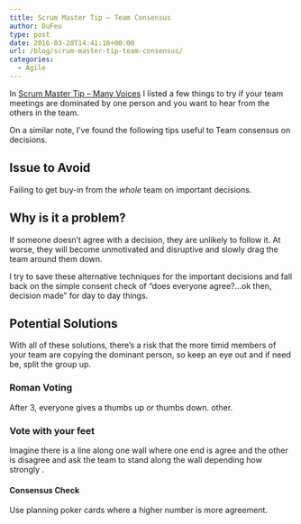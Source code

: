 ```yaml
---
title: Scrum Master Tip – Team Consensus
author: DuFeu
type: post
date: 2016-03-20T14:41:16+00:00
url: /blog/scrum-master-tip-team-consensus/
categories:
  - Agile
---
```


In [Scrum Master Tip &#8211; Many Voices][1] I listed a few things to try if your team meetings are dominated by one person and you want to hear from the others in the team.

On a similar note, I&#8217;ve found the following tips useful to Team consensus on decisions.

## Issue to Avoid

Failing to get buy-in from the _whole_ team on important decisions.

## Why is it a problem?

If someone doesn&#8217;t agree with a decision, they are unlikely to follow it. At worse, they will become unmotivated and disruptive and slowly drag the team around them down.

I try to save these alternative techniques for the important decisions and fall back on the simple consent check of &#8220;does everyone agree?&#8230;ok then, decision made&#8221; for day to day things.

## Potential Solutions

With all of these solutions, there&#8217;s a risk that the more timid members of your team are copying the dominant person, so keep an eye out and if need be, split the group up.

### Roman Voting

After 3, everyone gives a thumbs up or thumbs down. other.

### Vote with your feet

Imagine there is a line along one wall where one end is agree and the other is disagree and ask the team to stand along the wall depending how strongly .

#### Consensus Check

Use planning poker cards where a higher number is more agreement.

[1]: http://localhost:8000/empty/scrum-master-tip-many-voices/
